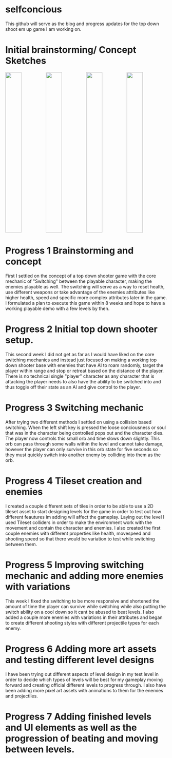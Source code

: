 # selfconcious

   This github will serve as the blog and progress updates for the top down shoot em up game I am working on. 
   
  # Initial brainstorming/ Concept Sketches
  
<div style="display:flex">
<img src="https://user-images.githubusercontent.com/60955272/122830226-4b517b00-d2a5-11eb-95c7-130cee14d2d5.jpg" width="40%" height="500">
<img src="https://user-images.githubusercontent.com/60955272/122830233-4e4c6b80-d2a5-11eb-87a7-a6bb9ee627fe.jpg" width="40%" height="500">
<img src="https://user-images.githubusercontent.com/60955272/122830241-4ee50200-d2a5-11eb-8ec4-6f2366a8974d.jpg" width="40%" height="500">
<img src="https://user-images.githubusercontent.com/60955272/122830245-50aec580-d2a5-11eb-8274-fe9b226d0bb1.jpg" width="40%" height="500">
</div>

  # Progress 1 Brainstorming and concept
  First I settled on the concept of a top down shooter game with the core mechanic of "Switching" between the playable character, making the enemies playable as well. The switching will serve as a way to reset health, use different weapons or take advantage of the enemies attributes like higher health, speed and specific more complex attributes later in the game. I formulated a plan to execute this game within 8 weeks and hope to have a working playable demo with a few levels by then.
      
   # Progress 2 Initial top down shooter setup.
This second week I did not get as far as I would have liked on the core switching mechanics and instead just focused on making a working top down shooter base with enemies that have AI to roam randomly, target the player within range and stop or retreat based on the distance of the player. There is no technical single "player" character as any character that is attacking the player needs to also have the ability to be switched into and thus toggle off their state as an AI and give control to the player.
  
  # Progress 3 Switching mechanic
  After trying two different methods I settled on using a collision based switching. When the left shift key is pressed the loose conciousness or soul that was in the character being controlled pops out and the character dies. The player now controls this small orb and time slows down slightly. This orb can pass through some walls within the level and cannot take damage, however the player can only survive in this orb state for five seconds so they must quickly switch into another enemy by colliding into them as the orb.

# Progress 4 Tileset creation and enemies
   I created a couple different sets of tiles in order to be able to use a 2D tileset asset to start designing levels for the game in order to test out how different feautures im adding will affect the gameplay. Laying out the level I used Tileset colliders in order to make the environment work with the movement and contain the character and enemies. I also created the first couple enemies with different properties like health, movespeed and shooting speed so that there would be variation to test while switching between them.
 
 # Progress 5 Improving switching mechanic and adding more enemies with variations
 This week I fixed the switching to be more responsive and shortened the amount of time the player can survive while switching while also putting the switch ability on a cool down so it cant be abused to beat levels. I also added a couple more enemies with variations in their attributes and began to create different shooting styles with different projectile types for each enemy.
 # Progress 6 Adding more art assets and testing different level designs
   I have been trying out different aspects of level design in my test level in order to decide which types of levels will be best for my gameplay moving forward and creating official different levels to progress through. I also have been adding more pixel art assets with animations to them for the enemies and projectiles.
   # Progress 7 Adding finished levels and UI elements as well as the progression of beating and moving between levels.
